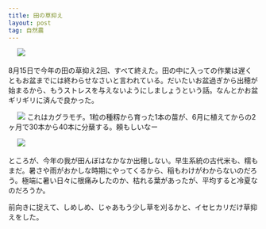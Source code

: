 ```yaml
---
title: 田の草抑え
layout: post
tag: 自然農
---
```

　
![](https://c2.staticflickr.com/6/5595/15005375005_ae54846064.jpg)

8月15日で今年の田の草抑え2回、すべて終えた。田の中に入っての作業は遅くともお盆までには終わらせなさいと言われている。だいたいお盆過ぎから出穂が始まるから、もうストレスを与えないようにしましょうという話。なんとかお盆ギリギリに済んで良かった。


　
![](https://c2.staticflickr.com/6/5572/15004991552_dcf517bbc1.jpg)
これはカグラモチ。1粒の種籾から育った1本の苗が、6月に植えてからの2ヶ月で30本から40本に分蘖する。頼もしいなー

　
![](https://c2.staticflickr.com/4/3859/15005380765_6ca57fd176.jpg)

ところが、今年の我が田んぼはなかなか出穂しない。早生系統の古代米も、糯もまだ。暑さや雨がおかしな時期にやってくるから、稲もわけがわからないのだろう。極端に暑い日々に根痛みしたのか、枯れる葉があったが、平均すると冷夏なのだろうか。

前向きに捉えて、しめしめ、じゃあもう少し草を刈るかと、イセヒカリだけ草抑えをした。

　
　
